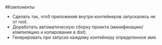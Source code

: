 #Компоненты
- Сделать так, чтоб приложения внутри контейнеров запускались не от root.
- Доработать автоматическую сборку проекта (минификацию/компиляцию и копирование в dist).
- Генерировать при запуске каждому контейнеру определенное имя.
